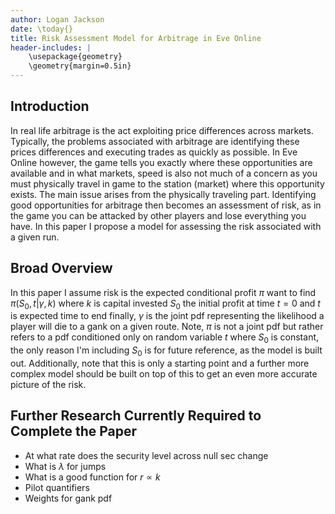 ```yaml
---
author: Logan Jackson
date: \today{}
title: Risk Assessment Model for Arbitrage in Eve Online
header-includes: |
    \usepackage{geometry}
    \geometry{margin=0.5in}
---
```


## Introduction

In real life arbitrage is the act exploiting price differences across markets. Typically, the problems associated with
arbitrage are identifying these prices differences and executing trades as quickly as possible. In Eve
Online however, the game tells you exactly where these opportunities are available and in what markets, speed is also
not much of a concern as you must physically travel in game to the station (market) where this opportunity exists. The
main issue arises from the physically traveling part. Identifying good opportunities for arbitrage then becomes an
assessment of risk, as in the game you can be attacked by other players and lose everything you have. In this paper
I propose a model for assessing the risk associated with a given run.

## Broad Overview

In this paper I assume risk is the expected conditional profit $\pi{}$ want to
find $\pi{}(S_0, t | \gamma{}, k)$ where $k$ is capital invested $S_0$ the
initial profit at time $t = 0$ and $t$ is expected time to end finally,
$\gamma{}$ is the joint pdf representing the likelihood a player will die to a
gank on a given route. Note, $\pi{}$ is not a joint pdf but rather refers to a
pdf conditioned only on random variable $t$ where $S_0$ is constant, the only
reason I'm including $S_0$ is for future reference, as the model is built out.
Additionally, note that this is only a starting point and a further more
complex model should be built on top of this to get an even more accurate
picture of the risk.

## Further Research Currently Required to Complete the Paper
 - At what rate does the security level across null sec change
 - What is $\lambda{}$ for jumps
 - What is a good function for $r \propto{} k$
 - Pilot quantifiers
 - Weights for gank pdf


